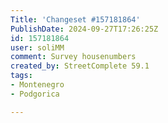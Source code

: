 ```yaml
---
Title: 'Changeset #157181864'
PublishDate: 2024-09-27T17:26:25Z
id: 157181864
user: soliMM
comment: Survey housenumbers
created_by: StreetComplete 59.1
tags:
- Montenegro
- Podgorica

---
```

